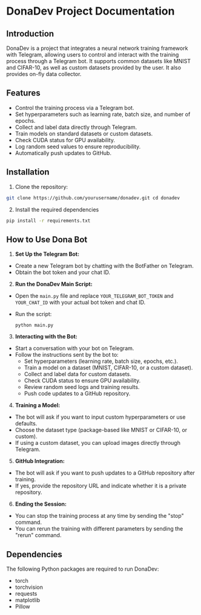 DonaDev Project Documentation
=============================

Introduction
------------
DonaDev is a project that integrates a neural network training framework with Telegram, allowing users to control and interact with the training process through a Telegram bot. It supports common datasets like MNIST and CIFAR-10, as well as custom datasets provided by the user. It also provides on-fly data collector. 

Features
--------
- Control the training process via a Telegram bot.
- Set hyperparameters such as learning rate, batch size, and number of epochs.
- Collect and label data directly through Telegram.
- Train models on standard datasets or custom datasets.
- Check CUDA status for GPU availability.
- Log random seed values to ensure reproducibility.
- Automatically push updates to GitHub.

Installation
------------
1. Clone the repository:
   
```bash
git clone https://github.com/yourusername/donadev.git cd donadev
```

2. Install the required dependencies
   
```bash
pip install -r requirements.txt
```

How to Use Dona Bot
-------------------
1. **Set Up the Telegram Bot:**
- Create a new Telegram bot by chatting with the BotFather on Telegram.
- Obtain the bot token and your chat ID.

2. **Run the DonaDev Main Script:**
- Open the `main.py` file and replace `YOUR_TELEGRAM_BOT_TOKEN` and `YOUR_CHAT_ID` with your actual bot token and chat ID.
- Run the script:
  
  ```
  python main.py
  ```

3. **Interacting with the Bot:**
- Start a conversation with your bot on Telegram.
- Follow the instructions sent by the bot to:
  - Set hyperparameters (learning rate, batch size, epochs, etc.).
  - Train a model on a dataset (MNIST, CIFAR-10, or a custom dataset).
  - Collect and label data for custom datasets.
  - Check CUDA status to ensure GPU availability.
  - Review random seed logs and training results.
  - Push code updates to a GitHub repository.

4. **Training a Model:**
- The bot will ask if you want to input custom hyperparameters or use defaults.
- Choose the dataset type (package-based like MNIST or CIFAR-10, or custom).
- If using a custom dataset, you can upload images directly through Telegram.

5. **GitHub Integration:**
- The bot will ask if you want to push updates to a GitHub repository after training.
- If yes, provide the repository URL and indicate whether it is a private repository.

6. **Ending the Session:**
- You can stop the training process at any time by sending the "stop" command.
- You can rerun the training with different parameters by sending the "rerun" command.

Dependencies
------------
The following Python packages are required to run DonaDev:
- torch
- torchvision
- requests
- matplotlib
- Pillow
